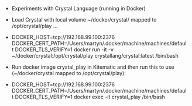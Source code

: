 * Experiments with Crystal Language (running in Docker)

* Load Crystal with local volume ~/docker/crystal/ mapped to /opt/crystal/play ...

- DOCKER_HOST=tcp://192.168.99.100:2376 DOCKER_CERT_PATH=/Users/martyn/.docker/machine/machines/default DOCKER_TLS_VERIFY=1 docker run -it -v ~/docker/crystal:/opt/crystal/play crystallang/crystal:latest /bin/bash

* Run docker image crystal_play in Kitematic and then run this to use (~/docker/crystal mapped to /opt/crystal/play):

- DOCKER_HOST=tcp://192.168.99.100:2376 DOCKER_CERT_PATH=/Users/martyn/.docker/machine/machines/default DOCKER_TLS_VERIFY=1 docker exec -it crystal_play /bin/bash

